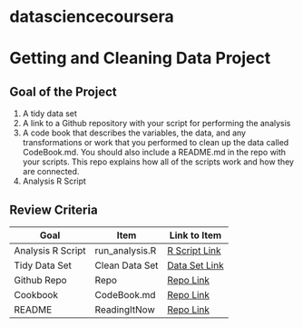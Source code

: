 # datasciencecoursera
# Getting and Cleaning Data Project

## Goal of the Project
1. A tidy data set 
2. A link to a Github repository with your script for performing the analysis 
3. A code book that describes the variables, the data, and any transformations or work that you performed to clean up the data called CodeBook.md. You should also include a README.md in the repo with your scripts. This repo explains how all of the scripts work and how they are connected.
4. Analysis R Script

## Review Criteria

Goal | Item | Link to Item
--- | --- | ---
Analysis R Script |  run_analysis.R |  [R Script Link](https://github.com/pratik-chandak/datasciencecoursera/blob/master/3_GettingAndCleaningData/project/run_analysis.R "run_analysis.R")
Tidy Data Set |  Clean Data Set |  [Data Set Link](https://github.com/pratik-chandak/datasciencecoursera/blob/master/3_GettingAndCleaningData/project/tidyData.txt "tidyData.txt")
Github Repo | Repo |  [Repo Link](https://github.com/pratik-chandak/datasciencecoursera/tree/master/3_GettingAndCleaningData "Click to go to Repo")
Cookbook | CodeBook.md |  [Repo Link](https://github.com/pratik-chandak/datasciencecoursera/blob/master/3_GettingAndCleaningData/project/CodeBook.md "CodeBook.md")
README | ReadingItNow |  [Repo Link](https://github.com/pratik-chandak/datasciencecoursera/blob/master/3_GettingAndCleaningData/project/README.md "README.md")
